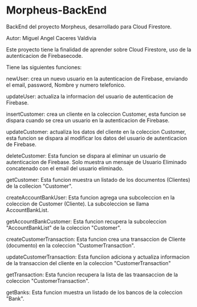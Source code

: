 # Morpheus-BackEnd
BackEnd del proyecto Morpheus, desarrollado para Cloud Firestore.

Autor: Miguel Angel Caceres Valdivia

Este proyecto tiene la finalidad de aprender sobre Cloud Firestore, uso de la autenticacion de Firebasecode.

Tiene las siguientes funciones:

newUser: crea un nuevo usuario en la autenticacion de Firebase, enviando el email, password, Nombre y numero telefonico.

updateUser: actualiza la informacion del usuario de autenticacion de Firebase.

insertCustomer: crea un cliente en la coleccion Customer, esta funcion se dispara cuando se crea un usuario en la autenticacion de Firebase.

updateCustomer: actualiza los datos del cliente en la coleccion Customer, esta funcion se dispara al modificar los datos del usuario de autenticacion de Firebase.

deleteCustomer: Esta funcion se dispara al eliminar un usuario de autenticacion de Firebase. Solo muestra un mensaje de Usuario Eliminado concatenado con el email del usuario eliminado.

getCustomer: Esta funcion muestra un listado de los documentos (Clientes) de la collecion "Customer".

createAccountBankUser: Esta funcion agrega una subcoleccion en la coleccion de Customer (Cliente). La subcoleccion se llama AccountBankList.

getAccountBankCustomer: Esta funcion recupera la subcoleccion "AccountBankList" de la coleccion "Customer".

createCustomerTransaction: Esta funcion crea una transaccion de Cliente (documento) en la coleccion "CustomerTransaction".

updateCustomerTransaction: Esta funciion adiciona y actualiza informacion de la transaccion del cliente en la coleccion "CustomerTransaction"

getTransaction: Esta funcion recupera la lista de las traansaccion de la coleccion "CustomerTransaction".

getBanks: Esta funcion muestra un listado de los bancos de la coleccion "Bank".

